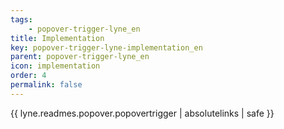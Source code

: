 ```yaml
---
tags: 
    - popover-trigger-lyne_en
title: Implementation
key: popover-trigger-lyne-implementation_en
parent: popover-trigger-lyne_en
icon: implementation
order: 4
permalink: false  
---
```

{{ lyne.readmes.popover.popovertrigger | absolutelinks | safe }}


